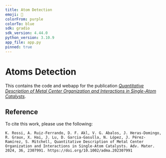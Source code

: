 ```yaml
---
title: Atom Detection
emoji: 🚀
colorFrom: purple
colorTo: blue
sdk: gradio
sdk_version: 4.44.0
python_version: 3.10.9
app_file: app.py
pinned: true
---
```


# Atoms Detection

This contains the code and webapp for the publication *[Quantitative Description of Metal Center Organization and Interactions in Single-Atom Catalysts](https://doi.org/10.1002/adma.202307991)*.

## Reference

To cite this work, please use the following:

```
K. Rossi, A. Ruiz-Ferrando, D. F. Akl, V. G. Abalos, J. Heras-Domingo, R. Graux, X. Hai, J. Lu, D. Garcia-Gasulla, N. López, J. Pérez-Ramírez, S. Mitchell, Quantitative Description of Metal Center Organization and Interactions in Single-Atom Catalysts. Adv. Mater. 2024, 36, 2307991. https://doi.org/10.1002/adma.202307991
```
